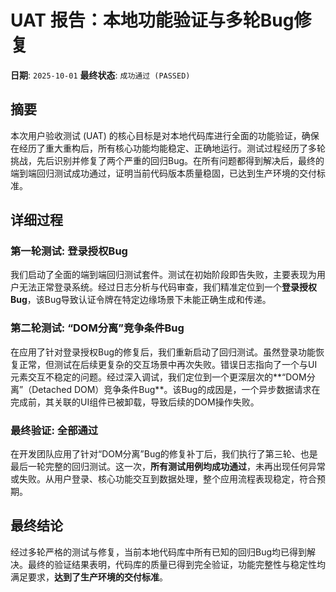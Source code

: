 # UAT 报告：本地功能验证与多轮Bug修复

**日期**: `2025-10-01`
**最终状态**: `成功通过 (PASSED)`

## 摘要

本次用户验收测试 (UAT) 的核心目标是对本地代码库进行全面的功能验证，确保在经历了重大重构后，所有核心功能均能稳定、正确地运行。测试过程经历了多轮挑战，先后识别并修复了两个严重的回归Bug。在所有问题都得到解决后，最终的端到端回归测试成功通过，证明当前代码版本质量稳固，已达到生产环境的交付标准。

## 详细过程

### 第一轮测试: 登录授权Bug

我们启动了全面的端到端回归测试套件。测试在初始阶段即告失败，主要表现为用户无法正常登录系统。经过日志分析与代码审查，我们精准定位到一个**登录授权Bug**，该Bug导致认证令牌在特定边缘场景下未能正确生成和传递。

### 第二轮测试: “DOM分离”竞争条件Bug

在应用了针对登录授权Bug的修复后，我们重新启动了回归测试。虽然登录功能恢复正常，但测试在后续更复杂的交互场景中再次失败。错误日志指向了一个与UI元素交互不稳定的问题。经过深入调试，我们定位到一个更深层次的**“DOM分离”（Detached DOM）竞争条件Bug**。该Bug的成因是，一个异步数据请求在完成前，其关联的UI组件已被卸载，导致后续的DOM操作失败。

### 最终验证: 全部通过

在开发团队应用了针对“DOM分离”Bug的修复补丁后，我们执行了第三轮、也是最后一轮完整的回归测试。这一次，**所有测试用例均成功通过**，未再出现任何异常或失败。从用户登录、核心功能交互到数据处理，整个应用流程表现稳定，符合预期。

## 最终结论

经过多轮严格的测试与修复，当前本地代码库中所有已知的回归Bug均已得到解决。最终的验证结果表明，代码库的质量已得到完全验证，功能完整性与稳定性均满足要求，**达到了生产环境的交付标准**。
